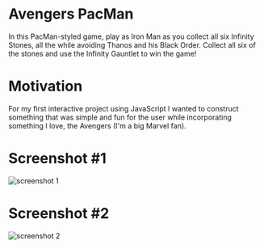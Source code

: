 # Avengers PacMan
In this PacMan-styled game, play as Iron Man as you collect all six Infinity Stones, all the while avoiding Thanos and his Black Order. Collect all six of the stones and use the Infinity Gauntlet to win the game!

# Motivation
For my first interactive project using JavaScript I wanted to construct something that was simple and fun for the user while incorporating something I love, the Avengers (I'm a big Marvel fan). 

# Screenshot #1
![screenshot 1](./avengers-menu.png)

# Screenshot #2
![screenshot 2](./avengers-gameplay.png)
